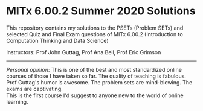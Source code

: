 # MITx 6.00.2 Summer 2020 Solutions

This repository contains my solutions to the PSETs (Problem SETs) and selected Quiz and Final Exam questions of MITx 6.00.2 (Introduction to Computation Thinking and Data Science)  

Instructors: Prof John Guttag, Prof Ana Bell, Prof Eric Grimson
***
*Personal opinion*: This is one of the best and most standardized online courses of those I have taken so far. The quality of teaching is fabulous. Prof Guttag's humor is awesome. The problem sets are mind-blowing. The exams are captivating.  
This is the first course I'd suggest to anyone new to the world of online learning.
